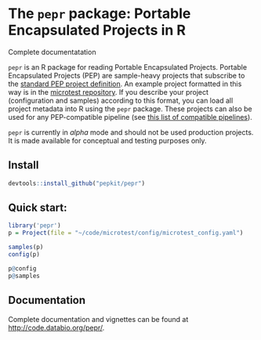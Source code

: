 # The `pepr` package: Portable Encapsulated Projects in R

Complete documentatation 

`pepr` is an R package for reading Portable Encapsulated Projects. Portable Encapsulated Projects (PEP) are sample-heavy projects that subscribe to the [standard PEP project definition](http://looper.readthedocs.io/en/latest/define-your-project.html). An example project formatted in this way is in the [microtest repository](https://github.com/epigen/microtest). If you describe your project (configuration and samples) according to this format, you can load all project metadata into R using the `pepr` package. These projects can also be used for any PEP-compatible pipeline (see [this list of compatible pipelines](https://github.com/pepkit/hello_looper/blob/master/looper_pipelines.md)).

`pepr` is currently in _alpha_ mode and should not be used production projects. It is made available for conceptual and testing purposes only.

## Install

```R
devtools::install_github("pepkit/pepr")
```

## Quick start:

```R
library('pepr')
p = Project(file = "~/code/microtest/config/microtest_config.yaml")

samples(p)
config(p)

p@config
p@samples
```

## Documentation

Complete documentation and vignettes can be found at http://code.databio.org/pepr/.

